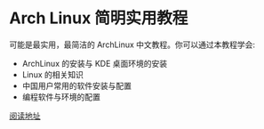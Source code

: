 # Arch Linux 简明实用教程

可能是最实用，最简洁的 ArchLinux 中文教程。你可以通过本教程学会:

- ArchLinux 的安装与 KDE 桌面环境的安装
- Linux 的相关知识
- 中国用户常用的软件安装与配置
- 编程软件与环境的配置

[阅读地址](https://kagarinokiriestudio.github.io/ArchLinuxTutorial/#/)
